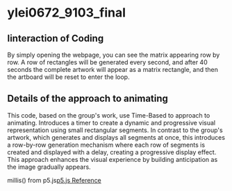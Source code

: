 # ylei0672_9103_final

## Iinteraction of Coding
By simply opening the webpage, you can see the matrix appearing row by row. A row of rectangles will be generated every second, and after 40 seconds the complete artwork will appear as a matrix rectangle, and then the artboard will be reset to enter the loop.

## Details of the approach to animating 
This code, based on the group's work, use Time-Based to approach to animating. Introduces a timer to create a dynamic and progressive visual representation using small rectangular segments. 
In contrast to the group's artwork, which generates and displays all segments at once, this introduces a row-by-row generation mechanism where each row of segments is created and displayed with a delay, creating a progressive display effect. This approach enhances the visual experience by building anticipation as the image gradually appears.

millis() from p5.js[p5.js Reference](https://p5js.org/reference/#/p5/millis)